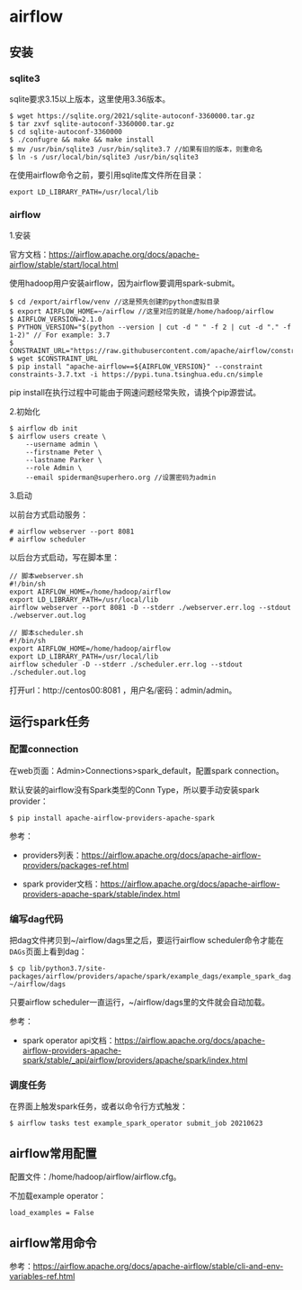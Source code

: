 # airflow

## 安装

### sqlite3

sqlite要求3.15以上版本，这里使用3.36版本。

```
$ wget https://sqlite.org/2021/sqlite-autoconf-3360000.tar.gz
$ tar zxvf sqlite-autoconf-3360000.tar.gz
$ cd sqlite-autoconf-3360000
$ ./confugre && make && make install
$ mv /usr/bin/sqlite3 /usr/bin/sqlite3.7 //如果有旧的版本，则重命名
$ ln -s /usr/local/bin/sqlite3 /usr/bin/sqlite3
```

在使用airflow命令之前，要引用sqlite库文件所在目录：

```
export LD_LIBRARY_PATH=/usr/local/lib
```

### airflow

1.安装

官方文档：https://airflow.apache.org/docs/apache-airflow/stable/start/local.html

使用hadoop用户安装airflow，因为airflow要调用spark-submit。

```
$ cd /export/airflow/venv //这是预先创建的python虚拟目录
$ export AIRFLOW_HOME=~/airflow //这里对应的就是/home/hadoop/airflow
$ AIRFLOW_VERSION=2.1.0
$ PYTHON_VERSION="$(python --version | cut -d " " -f 2 | cut -d "." -f 1-2)" // For example: 3.7
$ CONSTRAINT_URL="https://raw.githubusercontent.com/apache/airflow/constraints-${AIRFLOW_VERSION}/constraints-${PYTHON_VERSION}.txt"
$ wget $CONSTRAINT_URL
$ pip install "apache-airflow==${AIRFLOW_VERSION}" --constraint constraints-3.7.txt -i https://pypi.tuna.tsinghua.edu.cn/simple
```

pip install在执行过程中可能由于网速问题经常失败，请换个pip源尝试。

2.初始化

```
$ airflow db init
$ airflow users create \
    --username admin \
    --firstname Peter \
    --lastname Parker \
    --role Admin \
    --email spiderman@superhero.org //设置密码为admin
```

3.启动

 以前台方式启动服务：

```
# airflow webserver --port 8081
# airflow scheduler
```

以后台方式启动，写在脚本里：

```
// 脚本webserver.sh
#!/bin/sh
export AIRFLOW_HOME=/home/hadoop/airflow
export LD_LIBRARY_PATH=/usr/local/lib
airflow webserver --port 8081 -D --stderr ./webserver.err.log --stdout ./webserver.out.log

// 脚本scheduler.sh
#!/bin/sh
export AIRFLOW_HOME=/home/hadoop/airflow
export LD_LIBRARY_PATH=/usr/local/lib
airflow scheduler -D --stderr ./scheduler.err.log --stdout ./scheduler.out.log
```

打开url：http://centos00:8081 ，用户名/密码：admin/admin。

## 运行spark任务

### 配置connection

在web页面：Admin>Connections>spark_default，配置spark connection。

默认安装的airflow没有Spark类型的Conn Type，所以要手动安装spark provider：

```
$ pip install apache-airflow-providers-apache-spark
```

参考：

- providers列表：https://airflow.apache.org/docs/apache-airflow-providers/packages-ref.html

- spark provider文档：https://airflow.apache.org/docs/apache-airflow-providers-apache-spark/stable/index.html

### 编写dag代码

把dag文件拷贝到~/airflow/dags里之后，要运行airflow scheduler命令才能在`DAGs`页面上看到dag：

```
$ cp lib/python3.7/site-packages/airflow/providers/apache/spark/example_dags/example_spark_dag.py ~/airflow/dags
```

只要airflow scheduler一直运行，~/airflow/dags里的文件就会自动加载。

参考：

- spark operator api文档：https://airflow.apache.org/docs/apache-airflow-providers-apache-spark/stable/_api/airflow/providers/apache/spark/index.html

### 调度任务

在界面上触发spark任务，或者以命令行方式触发：

```
$ airflow tasks test example_spark_operator submit_job 20210623
```

## airflow常用配置

配置文件：/home/hadoop/airflow/airflow.cfg。

不加载example operator：

```
load_examples = False
```

## airflow常用命令

参考：https://airflow.apache.org/docs/apache-airflow/stable/cli-and-env-variables-ref.html